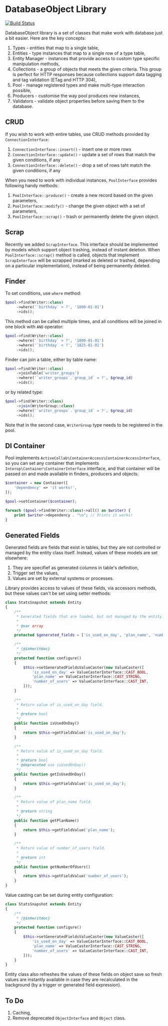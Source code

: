 # DatabaseObject Library

[![Build Status](https://travis-ci.org/activecollab/databaseobject.svg?branch=master)](https://travis-ci.org/activecollab/databaseobject)

DatabaseObject library is a set of classes that make work with database just a bit easier. Here are the key concepts:

1. Types - entities that map to a single table,
1. Entities - type instances that map to a single row of a type table,
1. Entity Manager - instances that provide access to custom type specific manipulation methods,
1. Collections - a group of objects that meets the given criteria. This group is perfect for HTTP responses because collections support data tagging and tag validation (ETag and HTTP 304),
1. Pool - manage registered types and make multi-type interaction possible,
1. Producers - customise the way pool produces new instances,
1. Validators - validate object properties before saving them to the database.

## CRUD

If you wish to work with entire tables, use CRUD methods provided by `ConnectionInterface`:

1. `ConnectionInterface::insert()` - insert one or more rows
1. `ConnectionInterface::update()` - update a set of rows that match the given conditions, if any
1. `ConnectionInterface::delete()` - drop a set of rows taht match the given conditions, if any

When you need to work with individual instances, `PoolInterface` provides following handy methods:

1. `PoolInterface::produce()` - create a new record based on the given parameters,
1. `PoolInterface::modify()` - change the given object with a set of parameters,
1. `PoolInterface::scrap()` - trash or permanently delete the given object.

## Scrap

Recently we added `ScrapInterface`. This interface should be implemented by models which support object trashing, instead of instant deletion. When `PoolInterface::scrap()` method is called, objects that implement `ScrapInterface` will be scrapped (marked as deleted or trashed, depending on a particular implementation), instead of being permanently deleted.

## Finder

To set conditions, use `where` method:

```php
$pool->find(Writer::class)
     ->where('`birthday` > ?', '1800-01-01')
     ->ids();
```

This method can be called multiple times, and all conditions will be joined in one block with `AND` operator:

```php
$pool->find(Writer::class)
     ->where('`birthday` > ?', '1800-01-01')
     ->where('`birthday` < ?', '1825-01-01')
     ->ids();
```

Finder can join a table, either by table name:

```php
$pool->find(Writer::class)
     ->joinTable('writer_groups')
     ->where('`writer_groups`.`group_id` = ?', $group_id)
     ->ids();
```

or by related type:

```php
$pool->find(Writer::class)
     ->join(WriterGroup::class)
     ->where('`writer_groups`.`group_id` = ?', $group_id)
     ->ids();
```

Note that in the second case, `WriterGroup` type needs to be registered in the pool.

## DI Container

Pool implements `ActiveCollab\ContainerAccess\ContainerAccessInterface`, so you can set any container that implements `Interop\Container\ContainerInterface` interface, and that container will be passed on and made available in finders, producers and objects:

```php
$container = new Container([
    'dependency' => 'it works!',
]);

$pool->setContainer($container);

foreach ($pool->find(Writer::class)->all() as $writer) {
    print $writer->dependency . "\n"; // Prints it works!
}
```

## Generated Fields

Generated fields are fields that exist in tables, but they are not controlled or managed by the entity class itself. Instead, values of these models are set elsewhere:

1. They are specifief as generated columns in table's definition,
1. Trigger set the values,
1. Values are set by external systems or processes.

Library provides access to values of these fields, via accessors methods, but these values can't be set using setter methods:

```php
class StatsSnapshot extends Entity
{
    /**
     * Generated fields that are loaded, but not managed by the entity.
     *
     * @var array
     */
    protected $generated_fields = ['is_used_on_day', 'plan_name', 'number_of_users'];

    /**
     * {@inheritdoc}
     */
    protected function configure()
    {
        $this->setGeneratedFieldsValueCaster(new ValueCaster([
            'is_used_on_day' => ValueCasterInterface::CAST_BOOL,
            'plan_name' => ValueCasterInterface::CAST_STRING,
            'number_of_users' => ValueCasterInterface::CAST_INT,
        ]));
    }
    
    /**
     * Return value of is_used_on_day field.
     *
     * @return bool
     */
    public function isUsedOnDay()
    {
        return $this->getFieldValue('is_used_on_day');
    }

    /**
     * Return value of is_used_on_day field.
     *
     * @return bool
     * @deprecated use isUsedOnDay()
     */
    public function getIsUsedOnDay()
    {
        return $this->getFieldValue('is_used_on_day');
    }

    /**
     * Return value of plan_name field.
     *
     * @return string
     */
    public function getPlanName()
    {
        return $this->getFieldValue('plan_name');
    }

    /**
     * Return value of number_of_users field.
     *
     * @return int
     */
    public function getNumberOfUsers()
    {
        return $this->getFieldValue('number_of_users');
    }
}
```

Value casting can be set during entity configuration:

```php
class StatsSnapshot extends Entity
{
    /**
     * {@inheritdoc}
     */
    protected function configure()
    {
        $this->setGeneratedFieldsValueCaster(new ValueCaster([
            'is_used_on_day' => ValueCasterInterface::CAST_BOOL,
            'plan_name' => ValueCasterInterface::CAST_STRING,
            'number_of_users' => ValueCasterInterface::CAST_INT,
        ]));
    }
}
```

Entity class also refreshes the values of these fields on object save so fresh values are instantly available in case they are recalculated in the background (by a trigger or generated field expression).

## To Do

1. Caching,
1. Remove deprecated `ObjectInterface` and `Object` class.
